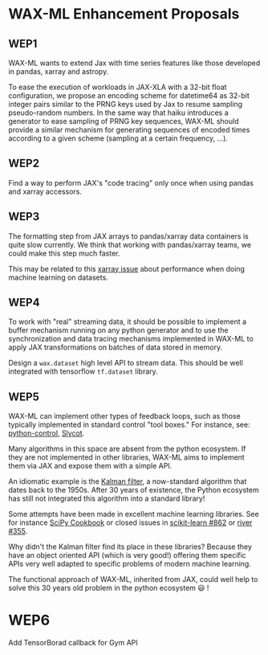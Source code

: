 # WAX-ML Enhancement Proposals

## WEP1

WAX-ML wants to extend Jax with time series features like those developed in pandas,
xarray and astropy.

To ease the execution of workloads in JAX-XLA with a 32-bit float configuration,
we propose an encoding scheme for datetime64 as 32-bit integer pairs
similar to the PRNG keys used by Jax to resume sampling pseudo-random numbers.
In the same way that haiku introduces a generator to ease sampling of PRNG key sequences,
WAX-ML should provide a similar mechanism for generating sequences
of encoded times according to a given scheme (sampling at a certain frequency, ...).

## WEP2

Find a way to perform JAX's "code tracing" only once when using pandas and xarray accessors.

## WEP3

The formatting step from JAX arrays to pandas/xarray data containers is quite slow currently.
We think that working with pandas/xarray teams, we could make this step much faster.

This may be related to this [xarray issue](https://github.com/pydata/xarray/issues/2799)
about performance when doing machine learning on datasets.

## WEP4

To work with "real" streaming data, it should be possible to implement a buffer mechanism running
on any python generator and to use the synchronization and data tracing mechanisms implemented in WAX-ML to apply JAX
transformations on batches of data stored in memory.

Design a `wax.dataset` high level API to stream data.
This should be well integrated with tensorflow `tf.dataset` library.

## WEP5

WAX-ML can implement other types of feedback loops, such as those typically
implemented in standard control "tool boxes."
For instance, see:
[python-control](https://github.com/python-control/python-control),
[Slycot](https://github.com/python-control/Slycot).

Many algorithms in this space are absent from the python ecosystem.
If they are not implemented in other libraries,
WAX-ML aims to implement them via JAX and expose them with a simple API.

An idiomatic example is the [Kalman filter](https://fr.wikipedia.org/wiki/Filtre_de_Kalman),
a now-standard algorithm that dates back to the 1950s.
After 30 years of existence, the Python ecosystem has still not integrated this algorithm into
a standard library!

Some attempts have been made in excellent machine learning libraries. See for instance
[SciPy Cookbook](https://scipy-cookbook.readthedocs.io/items/KalmanFiltering.html#) or
closed issues  in [scikit-learn #862](https://github.com/scikit-learn/scikit-learn/pull/862)
or [river #355](https://github.com/online-ml/river/pull/355).

Why didn't the Kalman filter find its place in these libraries?
Because they have an object oriented API (which is very good!)
offering them specific APIs very well adapted to specific problems
of modern machine learning.

The functional approach of WAX-ML, inherited from JAX,
could well help to solve this 30 years old problem in the python ecosystem :smiley: !



# WEP6
Add TensorBorad callback for Gym API
